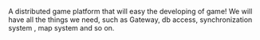 A distributed game platform that will easy the developing of game!
We will have all the things we need, such as Gateway, db access, synchronization system , map system and so on.
